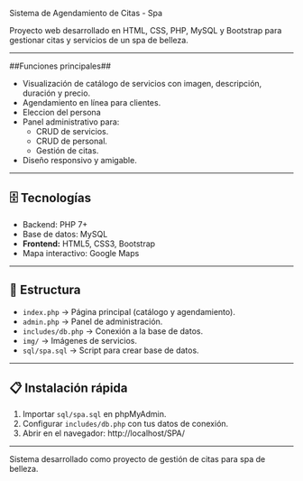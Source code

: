 Sistema de Agendamiento de Citas - Spa

Proyecto web desarrollado en HTML, CSS, PHP, MySQL y Bootstrap para gestionar citas y servicios de un spa de belleza.

---

##Funciones principales##
- Visualización de catálogo de servicios con imagen, descripción, duración y precio.
- Agendamiento en línea para clientes.
- Eleccion del persona
- Panel administrativo para:
  - CRUD de servicios.
  - CRUD de personal.
  - Gestión de citas.
- Diseño responsivo y amigable.

---

## 🗄 Tecnologías
- Backend: PHP 7+
- Base de datos: MySQL
- **Frontend:** HTML5, CSS3, Bootstrap
- Mapa interactivo: Google Maps

---

## 📂 Estructura
- `index.php` → Página principal (catálogo y agendamiento).
- `admin.php` → Panel de administración.
- `includes/db.php` → Conexión a la base de datos.
- `img/` → Imágenes de servicios.
- `sql/spa.sql` → Script para crear base de datos.

---

## 📋 Instalación rápida
1. Importar `sql/spa.sql` en phpMyAdmin.
2. Configurar `includes/db.php` con tus datos de conexión.
3. Abrir en el navegador:
http://localhost/SPA/

---

 
Sistema desarrollado como proyecto de gestión de citas para spa de belleza.
